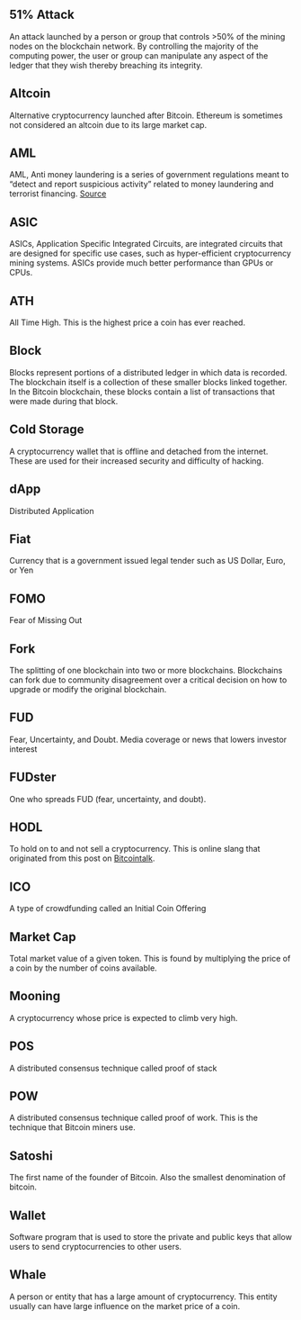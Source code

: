## 51% Attack
An attack launched by a person or group that controls >50% of the mining nodes on the blockchain network. By controlling the majority of the computing power, the user or group can manipulate any aspect of the ledger that they wish thereby breaching its integrity. 
## Altcoin
 Alternative cryptocurrency launched after Bitcoin. Ethereum is sometimes not considered an altcoin due to its large market cap.
## AML
AML, Anti money laundering is a series of government regulations meant to “detect and report suspicious activity” related to money laundering and terrorist financing.  [Source](http://www.finra.org/industry/aml)
## ASIC
ASICs, Application Specific Integrated Circuits, are integrated circuits that are designed for specific use cases, such as hyper-efficient cryptocurrency mining systems. ASICs provide much better performance than GPUs or CPUs. 
## ATH 
All Time High. This is the highest price a coin has ever reached.
## Block
Blocks represent portions of a distributed ledger in which data is recorded. The blockchain itself is a collection of these smaller blocks linked together. In the Bitcoin blockchain, these blocks contain a list of transactions that were made during that block.
## Cold Storage 
A cryptocurrency wallet that is offline and detached from the internet. These are used for their increased security and difficulty of hacking. 
## dApp
Distributed Application
## Fiat
Currency that is a government issued legal tender such as US Dollar, Euro, or Yen
## FOMO
 Fear of Missing Out
## Fork 
The splitting of one blockchain into two or more blockchains. Blockchains can fork due to community disagreement over a critical decision on how to upgrade or modify the original blockchain.
## FUD
Fear, Uncertainty, and Doubt. Media coverage or news that lowers investor interest
## FUDster
One who spreads FUD (fear, uncertainty, and doubt).
## HODL
To hold on to and not sell a cryptocurrency. This is online slang that originated from this post on [Bitcointalk](https://bitcointalk.org/index.php?topic=375643.0).
## ICO
A type of crowdfunding called an Initial Coin Offering
## Market Cap
Total market value of a given token. This is found by multiplying the price of a coin by the number of coins available. 
## Mooning
A cryptocurrency whose price is expected to climb very high. 
## POS
A distributed consensus technique called proof of stack
## POW
A distributed consensus technique called proof of work. This is the technique that Bitcoin miners use. 
## Satoshi
The first name of the founder of Bitcoin. Also the smallest denomination of bitcoin.
## Wallet
Software program that is used to store the private and public keys that allow users to send cryptocurrencies to other users. 
## Whale
A person or entity that has a large amount of cryptocurrency. This entity usually can have large influence on the market price of a coin. 

